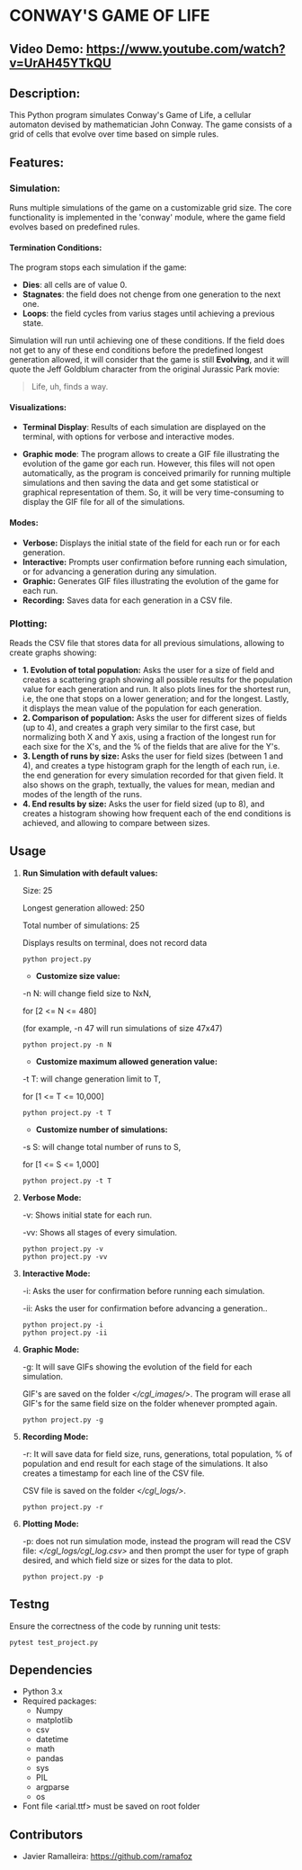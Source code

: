  # CONWAY'S GAME OF LIFE

## Video Demo:  <https://www.youtube.com/watch?v=UrAH45YTkQU>

## Description:
This Python program simulates Conway's Game of Life, a cellular automaton devised by mathematician John Conway. The game consists of a grid of cells that evolve over time based on simple rules.

## Features:

### Simulation:
Runs multiple simulations of the game on a customizable grid size. The core functionality is implemented in the 'conway' module, where the game field evolves based on predefined rules.


#### Termination Conditions:
The program stops each simulation if the game:
 - **Dies**: all cells are of value 0.
 - **Stagnates**: the field does not chenge from one generation to the next one.
 - **Loops**: the field cycles from varius stages until achieving a previous state.

 Simulation will run until achieving one of these conditions. If the field does not get to any of these end conditions before the predefined longest generation allowed, it will consider that the game is still **Evolving**, and it will quote the Jeff Goldblum character from the original Jurassic Park movie:
 > Life, uh, finds a way.

#### Visualizations:
- **Terminal Display**:
Results of each simulation are displayed on the terminal, with options for verbose and interactive modes.

- **Graphic mode**:
The program allows to create a GIF file illustrating the evolution of the game gor each run.
However, this files will not open automatically, as the program is conceived primarily for running multiple simulations and then saving the data and get some statistical or graphical representation of them. So, it will be very time-consuming to display the GIF file for all of the simulations.


#### Modes:
- **Verbose:** Displays the initial state of the field for each run or for each generation.
- **Interactive:** Prompts user confirmation before running each simulation, or for advancing a generation during any simulation.
- **Graphic:** Generates GIF files illustrating the evolution of the game for each run.
- **Recording:** Saves data for each generation in a CSV file.

### Plotting:
 Reads the CSV file that stores data for all previous simulations, allowing to create graphs showing:
- **1. Evolution of total population:** Asks the user for a size of field and creates a scattering graph showing all possible results for the population value for each generation and run. It also plots lines for the shortest run, i.e, the one that stops on a lower generation; and for the longest. Lastly, it displays the mean value of the population for each generation.
- **2. Comparison of population:** Asks the user for different sizes of fields (up to 4), and creates a graph very similar to the first case, but normalizing both X and Y axis, using a fraction of the longest run for each sixe for the X's, and the % of the fields that are alive for the Y's.
- **3. Length of runs by size:** Asks the user for field sizes (between 1 and 4), and creates a type histogram graph for the length of each run, i.e. the end generation for every simulation recorded for that given field. It also shows on the graph, textually, the values for mean, median and modes of the length of the runs.
- **4. End results by size:** Asks the user for field sized (up to 8), and creates a histogram showing how frequent each of the end conditions is achieved, and allowing to compare between sizes.

## Usage

1. **Run Simulation with default values:**

    Size: 25

    Longest generation allowed: 250

    Total number of simulations: 25

    Displays results on terminal, does not record data
    ```
    python project.py
    ```
    - **Customize size value:**

    -n N: will change field size to NxN,

    for [2 <= N <= 480]

    (for example, -n 47 will run simulations of size 47x47)
    ```
    python project.py -n N
    ```
    - **Customize maximum allowed generation value:**

    -t T: will change generation limit to T,

    for [1 <= T <= 10,000]
    ```
    python project.py -t T
    ```
    - **Customize number of simulations:**

    -s S: will change total number of runs to S,

    for [1 <= S <= 1,000]
    ```
    python project.py -t T
    ```


2. **Verbose Mode:**

    -v: Shows initial state for each run.

    -vv: Shows all stages of every simulation.

    ```
    python project.py -v
    python project.py -vv
3. **Interactive Mode:**

    -i: Asks the user for confirmation before running each simulation.

    -ii: Asks the user for confirmation before advancing a generation..

    ```
    python project.py -i
    python project.py -ii
    ```
4. **Graphic Mode:**

    -g: It will save GIFs showing the evolution of the field for each simulation.

    GIF's are saved on the folder *</cgl_images/>*. The program will erase all GIF's for the same field size on the folder whenever prompted again.
    ```
    python project.py -g
    ```

5. **Recording Mode:**

    -r: It will save data for field size, runs, generations, total population, % of population and end result for each stage of the simulations. It also creates a timestamp for each line of the CSV file.

    CSV file is saved on the folder *</cgl_logs/>*.
    ```
    python project.py -r
    ```


6. **Plotting Mode:**


    -p: does not run simulation mode, instead the program will read the CSV file: *</cgl_logs/cgl_log.csv>* and then prompt the user for type of graph desired, and which field size or sizes for the data to plot.

    ```
    python project.py -p
    ```

## Testng

Ensure the correctness of the code by running unit tests:


    pytest test_project.py


## Dependencies

- Python 3.x
- Required packages:
    - Numpy
    - matplotlib
    - csv
    - datetime
    - math
    - pandas
    - sys
    - PIL
    - argparse
    - os
- Font file <arial.ttf> must be saved on root folder

## Contributors

- Javier Ramalleira: <https://github.com/ramafoz>